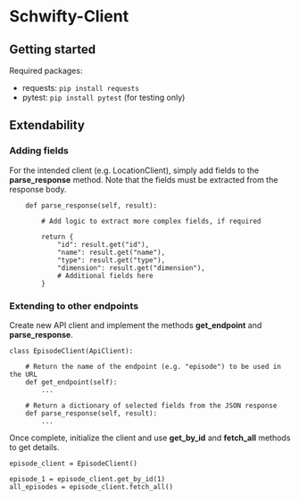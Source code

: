# Schwifty-Client

## Getting started

Required packages: 
- requests: `pip install requests`
- pytest: `pip install pytest` (for testing only)

## Extendability

### Adding fields
For the intended client (e.g. LocationClient), simply add fields to the **parse_response** method. Note that the fields must be extracted from the response body.
```
    def parse_response(self, result):
        
        # Add logic to extract more complex fields, if required

        return {
            "id": result.get("id"),
            "name": result.get("name"),
            "type": result.get("type"),
            "dimension": result.get("dimension"),
            # Additional fields here
        }

```

### Extending to other endpoints
Create new API client and implement the methods **get_endpoint** and **parse_response**.
```
class EpisodeClient(ApiClient):

    # Return the name of the endpoint (e.g. "episode") to be used in the URL
    def get_endpoint(self):
        ...
    
    # Return a dictionary of selected fields from the JSON response
    def parse_response(self, result):
        ...
```
Once complete, initialize the client and use **get_by_id** and **fetch_all** methods to get details.
```
episode_client = EpisodeClient()

episode_1 = episode_client.get_by_id(1)
all_episodes = episode_client.fetch_all()
```
